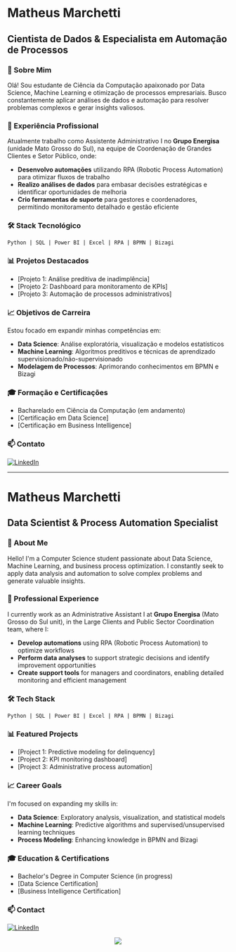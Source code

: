 # Matheus Marchetti
## Cientista de Dados & Especialista em Automação de Processos

### 👋 Sobre Mim
Olá! Sou estudante de Ciência da Computação apaixonado por Data Science, Machine Learning e otimização de processos empresariais. Busco constantemente aplicar análises de dados e automação para resolver problemas complexos e gerar insights valiosos.

### 💼 Experiência Profissional
Atualmente trabalho como Assistente Administrativo I no **Grupo Energisa** (unidade Mato Grosso do Sul), na equipe de Coordenação de Grandes Clientes e Setor Público, onde:

- **Desenvolvo automações** utilizando RPA (Robotic Process Automation) para otimizar fluxos de trabalho
- **Realizo análises de dados** para embasar decisões estratégicas e identificar oportunidades de melhoria
- **Crio ferramentas de suporte** para gestores e coordenadores, permitindo monitoramento detalhado e gestão eficiente

### 🛠️ Stack Tecnológico
```
Python | SQL | Power BI | Excel | RPA | BPMN | Bizagi
```

### 📊 Projetos Destacados
- [Projeto 1: Análise preditiva de inadimplência]
- [Projeto 2: Dashboard para monitoramento de KPIs]
- [Projeto 3: Automação de processos administrativos]

### 📈 Objetivos de Carreira
Estou focado em expandir minhas competências em:
- **Data Science**: Análise exploratória, visualização e modelos estatísticos
- **Machine Learning**: Algoritmos preditivos e técnicas de aprendizado supervisionado/não-supervisionado
- **Modelagem de Processos**: Aprimorando conhecimentos em BPMN e Bizagi

### 🎓 Formação e Certificações
- Bacharelado em Ciência da Computação (em andamento)
- [Certificação em Data Science]
- [Certificação em Business Intelligence]

### 📫 Contato
[![LinkedIn](https://img.shields.io/badge/-LinkedIn-0077B5?style=flat&logo=linkedin&logoColor=white)](www.linkedin.com/in/matheuslunguinhomarchetti)

---

# Matheus Marchetti
## Data Scientist & Process Automation Specialist

### 👋 About Me
Hello! I'm a Computer Science student passionate about Data Science, Machine Learning, and business process optimization. I constantly seek to apply data analysis and automation to solve complex problems and generate valuable insights.

### 💼 Professional Experience
I currently work as an Administrative Assistant I at **Grupo Energisa** (Mato Grosso do Sul unit), in the Large Clients and Public Sector Coordination team, where I:

- **Develop automations** using RPA (Robotic Process Automation) to optimize workflows
- **Perform data analyses** to support strategic decisions and identify improvement opportunities
- **Create support tools** for managers and coordinators, enabling detailed monitoring and efficient management

### 🛠️ Tech Stack
```
Python | SQL | Power BI | Excel | RPA | BPMN | Bizagi
```

### 📊 Featured Projects
- [Project 1: Predictive modeling for delinquency]
- [Project 2: KPI monitoring dashboard]
- [Project 3: Administrative process automation]

### 📈 Career Goals
I'm focused on expanding my skills in:
- **Data Science**: Exploratory analysis, visualization, and statistical models
- **Machine Learning**: Predictive algorithms and supervised/unsupervised learning techniques
- **Process Modeling**: Enhancing knowledge in BPMN and Bizagi

### 🎓 Education & Certifications
- Bachelor's Degree in Computer Science (in progress)
- [Data Science Certification]
- [Business Intelligence Certification]

### 📫 Contact
[![LinkedIn](https://img.shields.io/badge/-LinkedIn-0077B5?style=flat&logo=linkedin&logoColor=white)](www.linkedin.com/in/matheuslunguinhomarchetti)

<p align="center">
  <img src="https://github-readme-stats.vercel.app/api/top-langs/?username=matheuslmarchetti&layout=compact&langs_count=10&theme=dark"/>
</p>

